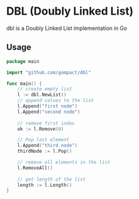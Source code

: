 # DBL (Doubly Linked List)

dbl is a Doubly Linked List implementation in Go

## Usage

```go
package main

import "github.com/gompact/dbl"

func main() {
    // create empty list
    l := dbl.NewList()
    // append values to the list
    l.Append("first node")
    l.Append("second node")
    
    // remove first index
    ok := l.Remove(0)

    // Pop last element
    l.Append("third node")
    thirdNode := l.Pop()

    // remove all elements in the list
    l.RemoveAll()
    
    // get length of the list
    length := l.Length()
}
```
